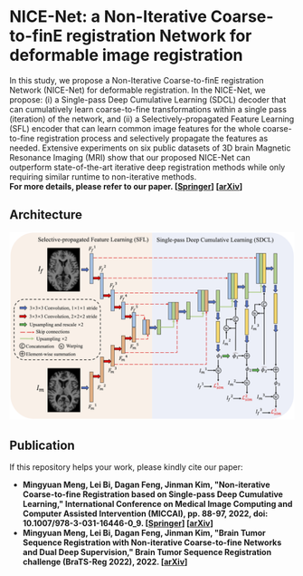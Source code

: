 # NICE-Net: a Non-Iterative Coarse-to-finE registration Network for deformable image registration
In this study, we propose a Non-Iterative Coarse-to-finE registration Network (NICE-Net) for deformable registration. In the NICE-Net, we propose: (i) a Single-pass Deep Cumulative Learning (SDCL) decoder that can cumulatively learn coarse-to-fine transformations within a single pass (iteration) of the network, and (ii) a Selectively-propagated Feature Learning (SFL) encoder that can learn common image features for the whole coarse-to-fine registration process and selectively propagate the features as needed. Extensive experiments on six public datasets of 3D brain Magnetic Resonance Imaging (MRI) show that our proposed NICE-Net can outperform state-of-the-art iterative deep registration methods while only requiring similar runtime to non-iterative methods.  
**For more details, please refer to our paper. [[Springer](https://link.springer.com/chapter/10.1007/978-3-031-16446-0_9)] [[arXiv](https://arxiv.org/abs/2206.12596)]**

## Architecture
![architecture](https://github.com/MungoMeng/Registration-NICE-Net/blob/master/Figure/architecture.png)

## Publication
If this repository helps your work, please kindly cite our paper:
* **Mingyuan Meng, Lei Bi, Dagan Feng, Jinman Kim, "Non-iterative Coarse-to-fine Registration based on Single-pass Deep Cumulative Learning," International Conference on Medical Image Computing and Computer Assisted Intervention (MICCAI), pp. 88-97, 2022, doi: 10.1007/978-3-031-16446-0_9. [[Springer](https://link.springer.com/chapter/10.1007/978-3-031-16446-0_9)] [[arXiv](https://arxiv.org/abs/2206.12596)]**
* **Mingyuan Meng, Lei Bi, Dagan Feng, Jinman Kim, "Brain Tumor Sequence Registration with Non-iterative Coarse-to-fine Networks and Dual Deep Supervision," Brain Tumor Sequence Registration challenge (BraTS-Reg 2022), 2022. [[arXiv](https://arxiv.org/abs/2211.07876)]**
